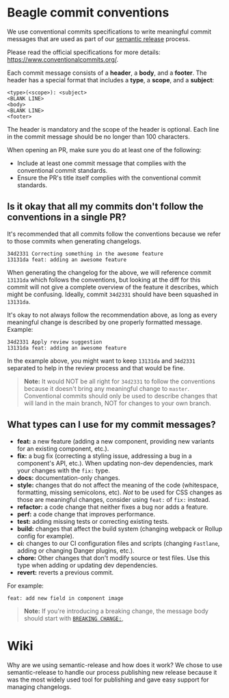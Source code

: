 # Beagle commit conventions

We use conventional commits specifications to write meaningful commit messages that are used as part of our [semantic release](#Wiki) process.

Please read the official specifications for more details: https://www.conventionalcommits.org/.

Each commit message consists of a **header**, a **body**, and a **footer**. The header has a special
format that includes a **type**, a **scope**, and a **subject**:

```plaintext
<type>(<scope>): <subject>
<BLANK LINE>
<body>
<BLANK LINE>
<footer>
```

The header is mandatory and the scope of the header is optional.
Each line in the commit message should be no longer than 100 characters.

When opening an PR, make sure you do at least one of the following:

- Include at least one commit message that complies with the conventional commit standards.
- Ensure the PR's title itself complies with the conventional commit standards.

## Is it okay that all my commits don't follow the conventions in a single PR?

It's recommended that all commits follow the conventions because we refer to those commits when generating changelogs.

```
34d2331 Correcting something in the awesome feature
13131da feat: adding an awesome feature
```

When generating the changelog for the above, we will reference commit `13131da` which follows the conventions, but looking at the diff
for this commit will not give a complete overview of the feature it describes, which might be confusing. Ideally, commit `34d2331` should
have been squashed in `13131da`.

It's okay to not always follow the recommendation above, as long as every meaningful change is described by one properly formatted message.
Example:

```
34d2331 Apply review suggestion
13131da feat: adding an awesome feature
```

In the example above, you might want to keep `13131da` and `34d2331` separated to help in the review process and that would be fine.

> **Note:** It would NOT be all right for `34d2331` to follow the conventions because it doesn't bring any meaningful change to `master`.
> Conventional commits should only be used to describe changes that will land in the main branch, NOT for changes to your own branch.

## What types can I use for my commit messages?

- **feat:** a new feature (adding a new component, providing new variants for an existing component, etc.).
- **fix:** a bug fix (correcting a styling issue, addressing a bug in a component's API, etc.).
  When updating non-dev dependencies, mark your changes with the `fix:` type.
- **docs:** documentation-only changes.
- **style:** changes that do not affect the meaning of the code
  (whitespace, formatting, missing semicolons, etc). _Not_ to be used for CSS changes as those are
  meaningful changes, consider using `feat:` of `fix:` instead.
- **refactor:** a code change that neither fixes a bug nor adds a feature.
- **perf:** a code change that improves performance.
- **test:** adding missing tests or correcting existing tests.
- **build:** changes that affect the build system (changing webpack or Rollup config for example).
- **ci:** changes to our CI configuration files and scripts
  (changing `Fastlane`, adding or changing Danger plugins, etc.).
- **chore:** Other changes that don't modify source or test files. Use this type when adding or
  updating dev dependencies.
- **revert:** reverts a previous commit.

For example:

```
feat: add new field in component image
```

> **Note:**
> If you're introducing a breaking change, the message body should start with [`BREAKING CHANGE:`](https://www.conventionalcommits.org/en/v1.0.0/#commit-message-with-description-and-breaking-change-footer),


# Wiki

Why are we using semantic-release and how does it work?
We chose to use semantic-release to handle our process publishing new release because it was the most widely used tool for publishing and gave easy support for managing changelogs.
